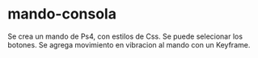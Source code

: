 # mando-consola
Se crea un mando de Ps4, con estilos de Css.
Se puede selecionar los botones.
Se agrega movimiento en vibracion al mando con un Keyframe.
